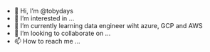 - 👋 Hi, I’m @tobydays
- 👀 I’m interested in ...
- 🌱 I’m currently learning data engineer wiht azure, GCP and AWS
- 💞️ I’m looking to collaborate on ...
- 📫 How to reach me ...

<!---
tobydays/tobydays is a ✨ special ✨ repository because its `README.md` (this file) appears on your GitHub profile.
You can click the Preview link to take a look at your changes.
--->
